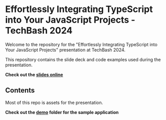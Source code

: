 # Effortlessly Integrating TypeScript into Your JavaScript Projects - TechBash 2024

Welcome to the repository for the "Effortlessly Integrating TypeScript into Your JavaScript Projects" presentation at TechBash 2024. 

This repository contains the slide deck and code examples used during the presentation.

**Check out the [slides online](https://www.jesschadwick.com/techbash2024-typescript)**

## Contents
Most of this repo is assets for the presentation.

**Check out the [demo](./demo) folder for the sample application**